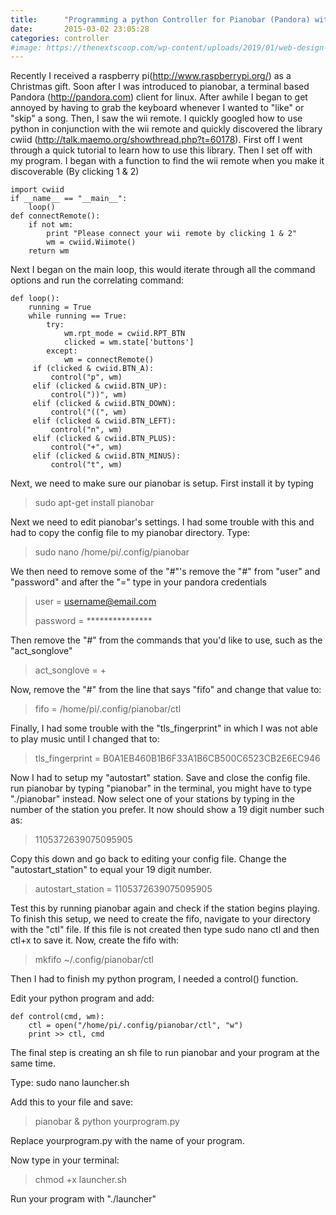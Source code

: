 ```yaml
---
title:      "Programming a python Controller for Pianobar (Pandora) with your Wii Remote"
date:       2015-03-02 23:05:28
categories: controller
#image: https://thenextscoop.com/wp-content/uploads/2019/01/web-design-2019.jpg
---
```

Recently I received a raspberry pi(<http://www.raspberrypi.org/>) as a Christmas gift. Soon after I was introduced to pianobar, a terminal based Pandora (<http://pandora.com>) client for linux. After awhile I began to get annoyed by having to grab the keyboard whenever I wanted to "like" or "skip" a song. Then, I saw the wii remote. I quickly googled how to use python in conjunction with the wii remote and quickly discovered the library cwiid (<http://talk.maemo.org/showthread.php?t=60178>). First off I went through a quick tutorial to learn how to use this library. Then I set off with my program. I began with a function to find the wii remote when you make it discoverable (By clicking 1 & 2) 
    
    
    import cwiid
    if __name__ == "__main__":
        loop()
    def connectRemote():
        if not wm:
            print "Please connect your wii remote by clicking 1 & 2"
            wm = cwiid.Wiimote()
        return wm

Next I began on the main loop, this would iterate through all the command options and run the correlating command: 
    
    
    def loop():
        running = True
        while running == True:
            try:
                wm.rpt_mode = cwiid.RPT_BTN
                clicked = wm.state['buttons']
            except:
                wm = connectRemote()
         if (clicked & cwiid.BTN_A):
             control("p", wm)
         elif (clicked & cwiid.BTN_UP):
             control("))", wm)
         elif (clicked & cwiid.BTN_DOWN):
             control("((", wm)
         elif (clicked & cwiid.BTN_LEFT):
             control("n", wm)
         elif (clicked & cwiid.BTN_PLUS):
             control("+", wm)
         elif (clicked & cwiid.BTN_MINUS):
             control("t", wm)

Next, we need to make sure our pianobar is setup. First install it by typing 

> sudo apt-get install pianobar

Next we need to edit pianobar's settings. I had some trouble with this and had to copy the config file to my pianobar directory. Type: 

> sudo nano /home/pi/.config/pianobar

We then need to remove some of the "#"'s remove the "#" from "user" and "password" and after the "=" type in your pandora credentials 

> user = username@email.com
> 
> password = ***************

Then remove the "#" from the commands that you'd like to use, such as the "act_songlove" 

> act_songlove = +

Now, remove the "#" from the line that says "fifo" and change that value to: 

> fifo = /home/pi/.config/pianobar/ctl

Finally, I had some trouble with the "tls_fingerprint" in which I was not able to play music until I changed that to: 

> tls_fingerprint = B0A1EB460B1B6F33A1B6CB500C6523CB2E6EC946

Now I had to setup my "autostart" station. Save and close the config file. run pianobar by typing "pianobar" in the terminal, you might have to type "./pianobar" instead. Now select one of your stations by typing in the number of the station you prefer. It now should show a 19 digit number such as: 

> 1105372639075095905

Copy this down and go back to editing your config file. Change the "autostart_station" to equal your 19 digit number. 

> autostart_station = 1105372639075095905

Test this by running pianobar again and check if the station begins playing. To finish this setup, we need to create the fifo, navigate to your directory with the "ctl" file. If this file is not created then type sudo nano ctl and then ctl+x to save it. Now, create the fifo with: 

> mkfifo ~/.config/pianobar/ctl

Then I had to finish my python program, I needed a control() function.

Edit your python program and add:
    
    
    def control(cmd, wm):
        ctl = open("/home/pi/.config/pianobar/ctl", "w")
        print >> ctl, cmd

The final step is creating an sh file to run pianobar and your program at the same time.

Type: sudo nano launcher.sh

Add this to your file and save:

> pianobar & python yourprogram.py

Replace yourprogram.py with the name of your program.

Now type in your terminal:

> chmod +x launcher.sh

Run your program with "./launcher"
